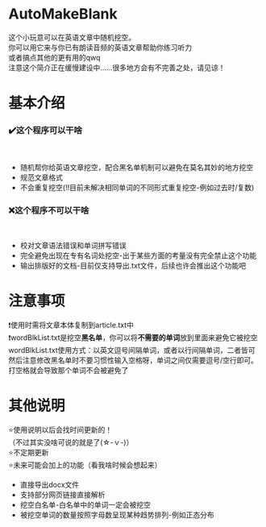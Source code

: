 # AutoMakeBlank<br>
这个小玩意可以在英语文章中随机挖空。<br>
你可以用它来与你已有朗读音频的英语文章帮助你练习听力<br>
或者搞点其他的更有用的qwq<br>
注意这个简介正在缓慢建设中……很多地方会有不完善之处，请见谅！<br>

# 基本介绍<br>
<h3>✔️这个程序可以干啥</h3><br>
<ul>
    <li>随机帮你给英语文章挖空，配合黑名单机制可以避免在莫名其妙的地方挖空</li>
    <li>规范文章格式</li>
    <li>不会重复挖空(‼️目前未解决相同单词的不同形式重复挖空-例如过去时/复数)</li>
</ul>
<h3>❌这个程序不可以干啥</h3><br>
<ul>
    <li>校对文章语法错误和单词拼写错误</li>
    <li>完全避免出现在专有名词处挖空-出于某些方面的考量没有完全禁止这个功能</li>
    <li>输出排版好的文档-目前仅支持导出.txt文件，后续也许会推出这个功能吧</li>
</ul>

# 注意事项<br>
❗使用时需将文章本体复制到article.txt中<br>
❗wordBlkList.txt是挖空**黑名单**，你可以将**不需要的单词**放到里面来避免它被挖空<br>
    wordBlkList.txt使用方式：以英文逗号间隔单词，或者以行间隔单词，二者皆可<br>
    然后注意修改黑名单时不要习惯性输入空格呀，单词之间仅需要逗号/空行即可。打空格就会导致那个单词不会被避免了<br>

# 其他说明<br>
⭐使用说明以后会找时间更新的！<br>
（不过其实没啥可说的就是了(☆-ｖ-)）<br>
⭐不定期更新<br>
⭐未来可能会加上的功能（看我啥时候会想起来）<br>
<ul>
    <li>直接导出docx文件</li>
    <li>支持部分网页链接直接解析</li>
    <li>挖空白名单-白名单中的单词一定会被挖空</li>
    <li>被挖空单词的数量按照字母数呈现某种趋势排列-例如正态分布</li>
</ul>
<br>
